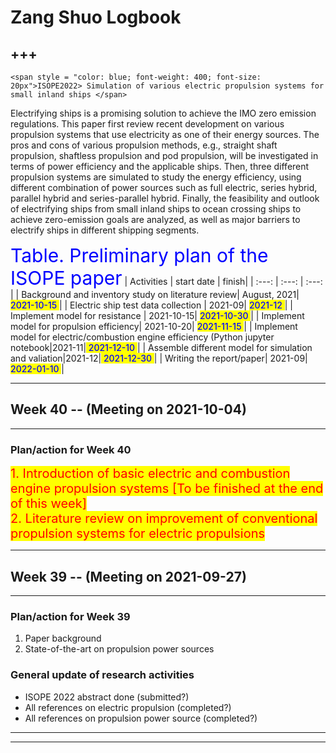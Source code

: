 # Zang Shuo Logbook

+++
---

```{admonition}  <span style = "color: blue; font-weight: 600; font-size: 25px">Working paper</span>
<span style = "color: blue; font-weight: 400; font-size: 20px">ISOPE2022> Simulation of various electric propulsion systems for small inland ships </span>
```

Electrifying ships is a promising solution to achieve the IMO zero emission regulations. This paper first review recent development on various propulsion systems that use electricity as one of their energy sources. The pros and cons of various propulsion methods, e.g., straight shaft propulsion, shaftless propulsion and pod propulsion, will be investigated in terms of power efficiency and the applicable ships. Then, three different propulsion systems are simulated to study the energy efficiency, using different combination of power sources such as full electric, series hybrid, parallel hybrid and series-parallel hybrid. Finally, the feasibility and outlook of electrifying ships from small inland ships to ocean crossing ships to achieve zero-emission goals are analyzed, as well as major barriers to electrify ships in different shipping segments.

<span style = "color: blue; font-size: 30px; font-weight:400">Table. Preliminary plan of the ISOPE paper</span>
| Activities | start date | finish|
| :---: | :---: | :---: |
| Background and inventory study on literature review| August, 2021| <span style= 'background:yellow; color: blue; font-weight: 500'> 2021-10-15 </span> |
| Electric ship test data collection | 2021-09| <span style= 'background:yellow; color: blue; font-weight: 500'> 2021-12 </span>|
| Implement model for resistance | 2021-10-15| <span style= 'background:yellow; color: blue; font-weight: 500'> 2021-10-30 </span> |
| Implement model for propulsion efficiency| 2021-10-20| <span style= 'background:yellow; color: blue; font-weight: 500'> 2021-11-15 </span>|
| Implement model for electric/combustion engine efficiency (Python jupyter notebook|2021-11|<span style= 'background:yellow; color: blue; font-weight: 500'> 2021-12-10 </span>|
| Assemble different model for simulation and valiation|2021-12|<span style= 'background:yellow; color: blue; font-weight: 500'> 2021-12-30 </span>|
| Writing the report/paper| 2021-09|<span style= 'background:yellow; color: blue; font-weight: 500'> 2022-01-10 </span>|



***
## Week 40 -- (Meeting on 2021-10-04)
---


### Plan/action for Week 40
<span style = "background: yellow; font-weight: 400; font-size: 20px; color: red">
  1. Introduction of basic electric and combustion engine propulsion systems [To be finished at the end of this week] <br />
  2. Literature review on improvement of conventional propulsion systems for electric propulsions <br />
</span>


***
## Week 39 -- (Meeting on 2021-09-27)
---


### Plan/action for Week 39
  1. Paper background <br />
  2. State-of-the-art on propulsion power sources <br />



### General update of research activities

* ISOPE 2022 abstract done (submitted?)
* All references on electric propulsion (completed?)
* All references on propulsion power source (completed?)


***
---